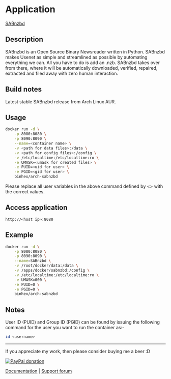 # Application

[SABnzbd](http://sabnzbd.org/)

## Description

SABnzbd is an Open Source Binary Newsreader written in Python. SABnzbd makes
Usenet as simple and streamlined as possible by automating everything we can.
All you have to do is add an .nzb. SABnzbd takes over from there, where it will
be automatically downloaded, verified, repaired, extracted and filed away with
zero human interaction.

## Build notes

Latest stable SABnzbd release from Arch Linux AUR.

## Usage

```bash
docker run -d \
    -p 8080:8080 \
    -p 8090:8090 \
    --name=<container name> \
    -v <path for data files>:/data \
    -v <path for config files>:/config \
    -v /etc/localtime:/etc/localtime:ro \
    -e UMASK=<umask for created files> \
    -e PUID=<uid for user> \
    -e PGID=<gid for user> \
    binhex/arch-sabnzbd
```

Please replace all user variables in the above command defined by <> with the
correct values.

## Access application

`http://<host ip>:8080`

## Example

```bash
docker run -d \
    -p 8080:8080 \
    -p 8090:8090 \
    --name=SABnzbd \
    -v /root/docker/data:/data \
    -v /apps/docker/sabnzbd:/config \
    -v /etc/localtime:/etc/localtime:ro \
    -e UMASK=000 \
    -e PUID=0 \
    -e PGID=0 \
    binhex/arch-sabnzbd
```

## Notes

User ID (PUID) and Group ID (PGID) can be found by issuing the following command
for the user you want to run the container as:-

```bash
id <username>
```

___
If you appreciate my work, then please consider buying me a beer  :D

[![PayPal donation](https://www.paypal.com/en_US/i/btn/btn_donate_SM.gif)](https://www.paypal.com/cgi-bin/webscr?cmd=_s-xclick&hosted_button_id=MM5E27UX6AUU4)

[Documentation](https://github.com/binhex/documentation) | [Support forum](http://forums.unraid.net/index.php?topic=45821.0)
